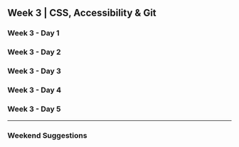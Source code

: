 ## Week 3 | CSS, Accessibility & Git

### Week 3 - Day 1

### Week 3 - Day 2

### Week 3 - Day 3

### Week 3 - Day 4

### Week 3 - Day 5

---

### Weekend Suggestions
